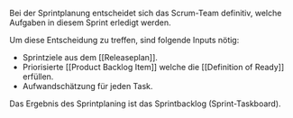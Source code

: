 Bei der Sprintplanung entscheidet sich das Scrum-Team definitiv, welche Aufgaben in diesem Sprint erledigt werden.

Um diese Entscheidung zu treffen, sind folgende Inputs nötig:
- Sprintziele aus dem [[Releaseplan]].
- Priorisierte [[Product Backlog Item]] welche die [[Definition of Ready]] erfüllen.
- Aufwandschätzung für jeden Task.

Das Ergebnis des Sprintplaning ist das Sprintbacklog (Sprint-Taskboard).